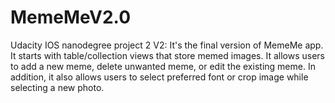# MemeMeV2.0
Udacity IOS nanodegree project 2 V2: It's the final version of MemeMe app. It starts with table/collection views that store memed images. It allows users to add a new meme, delete unwanted meme, or edit the existing meme. In addition, it also allows users to select preferred font or crop image while selecting a new photo.
